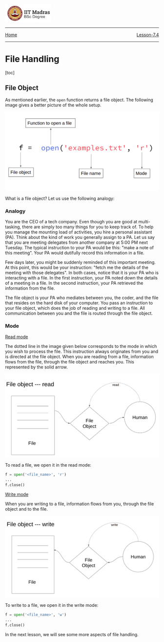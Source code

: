 <img src="../assets/images/logo.png" width=30% />

<hr>
<span style="display:flex; justify-content: space-between;">
	<a href="../index.html">Home</a> <a href="../chapter-7/lesson-7.4.html">Lesson-7.4</a> 
</span> 
<hr>

# File Handling


[toc]

## File Object

As mentioned earlier, the `open` function returns a file object. The following image gives a better picture of the whole setup.

 <img src="../assets/images/img-48.png" alt="image-20210627114212775" style="zoom:50%;" />

What is a file object? Let us use the following analogy: 

### Analogy

You are the CEO of a tech company. Even though you are good at multi-tasking, there are simply too many things for you to keep track of. To help you manage the mounting load of activities, you hire a personal assistant (PA). Think about the kind of work you generally assign to a PA. Let us say that you are meeting delegates from another company at 5:00 PM next Tuesday. The typical instruction to your PA would be this: "make a note of this meeting". Your PA would dutifully record this information in a file.

Few days later, you might be suddenly reminded of this important meeting. At this point, this would be your instruction: "fetch me the details of the meeting with those delegates". In both cases, notice that it is your PA who is interacting with a file. In the first instruction, your PA noted down the details of a meeting in a file. In the second instruction, your PA retrieved the information from the file.

The file object is your PA who mediates between you, the coder, and the file that resides on the hard disk of your computer. You pass an instruction to your file object, which does the job of reading and writing to a file. All communication between you and the file is routed through the file object.

### Mode

<u>Read mode</u>

The dotted line in the image given below corresponds to the mode in which you wish to process the file. This instruction always originates from you and is directed at the file object. When you are reading from a file, information flows from the file, through the file object and reaches you. This represented by the solid arrow. 



<img src="../assets/images/img-49.png" alt="image-20210627114212775" style="zoom:50%;" />

To read a file, we open it in the read mode:

```python
f = open('<file_name>', 'r')
...
f.close()
```

<u>Write mode</u>

When you are writing to a file, information flows from you, through the file object and to the file.

<img src="../assets/images/img-50.png" alt="image-20210627114212775" style="zoom:50%;" />

To write to a file, we open it in the write mode:

```python
f = open('<file_name>', 'w')
...
f.close()
```

In the next lesson, we will see some more aspects of file handling.
